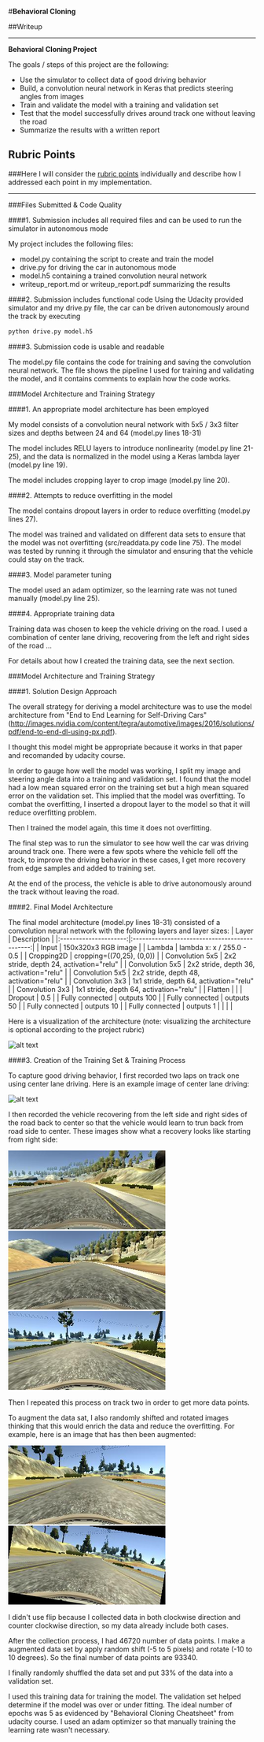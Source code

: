 #**Behavioral Cloning** 

##Writeup

---

**Behavioral Cloning Project**

The goals / steps of this project are the following:
* Use the simulator to collect data of good driving behavior
* Build, a convolution neural network in Keras that predicts steering angles from images
* Train and validate the model with a training and validation set
* Test that the model successfully drives around track one without leaving the road
* Summarize the results with a written report


[//]: # (Image References)

[image1]: ./examples/placeholder.png "Model Visualization"
[image2]: ./examples/placeholder.png "Grayscaling"
[image3]: ./examples/recovery1.jpg "Recovery Image"
[image4]: ./examples/recovery2.jpg "Recovery Image"
[image5]: ./examples/recovery3.jpg "Recovery Image"
[image6]: ./examples/normal.jpg "Normal Image"
[image7]: ./examples/jitter.jpg "Jittered Image"

## Rubric Points
###Here I will consider the [rubric points](https://review.udacity.com/#!/rubrics/432/view) individually and describe how I addressed each point in my implementation.  

---
###Files Submitted & Code Quality

####1. Submission includes all required files and can be used to run the simulator in autonomous mode

My project includes the following files:
* model.py containing the script to create and train the model
* drive.py for driving the car in autonomous mode
* model.h5 containing a trained convolution neural network 
* writeup_report.md or writeup_report.pdf summarizing the results

####2. Submission includes functional code
Using the Udacity provided simulator and my drive.py file, the car can be driven autonomously around the track by executing 
```sh
python drive.py model.h5
```

####3. Submission code is usable and readable

The model.py file contains the code for training and saving the convolution neural network. The file shows the pipeline I used for training and validating the model, and it contains comments to explain how the code works.

###Model Architecture and Training Strategy

####1. An appropriate model architecture has been employed

My model consists of a convolution neural network with 5x5 / 3x3 filter sizes and depths between 24 and 64 (model.py lines 18-31) 

The model includes RELU layers to introduce nonlinearity (model.py line 21-25), and the data is normalized in the model using a Keras lambda layer (model.py line 19). 

The model includes cropping layer to crop image (model.py line 20).

####2. Attempts to reduce overfitting in the model

The model contains dropout layers in order to reduce overfitting (model.py lines 27). 

The model was trained and validated on different data sets to ensure that the model was not overfitting (src/readdata.py code line 75). The model was tested by running it through the simulator and ensuring that the vehicle could stay on the track.

####3. Model parameter tuning

The model used an adam optimizer, so the learning rate was not tuned manually (model.py line 25).

####4. Appropriate training data

Training data was chosen to keep the vehicle driving on the road. I used a combination of center lane driving, recovering from the left and right sides of the road ... 

For details about how I created the training data, see the next section. 

###Model Architecture and Training Strategy

####1. Solution Design Approach

The overall strategy for deriving a model architecture was to use the model architecture from "End to End Learning for Self-Driving Cars" (http://images.nvidia.com/content/tegra/automotive/images/2016/solutions/pdf/end-to-end-dl-using-px.pdf).

I thought this model might be appropriate because it works in that paper and recomanded by udacity course.

In order to gauge how well the model was working, I split my image and steering angle data into a training and validation set. 
I found that the model had a low mean squared error on the training set but a high mean squared error on the validation set. This implied that the model was overfitting. 
To combat the overfitting, I inserted a dropout layer to the model so that it will reduce overfitting problem.

Then I trained the model again, this time it does not overfitting.

The final step was to run the simulator to see how well the car was driving around track one. There were a few spots where the vehicle fell off the track, to improve the driving behavior in these cases, I get more recovery from edge samples and added to training set.

At the end of the process, the vehicle is able to drive autonomously around the track without leaving the road.

####2. Final Model Architecture

The final model architecture (model.py lines 18-31) consisted of a convolution neural network with the following layers and layer sizes:
| Layer         		|     Description	        					| 
|:---------------------:|:---------------------------------------------:| 
| Input         		| 150x320x3 RGB image   							| 
| Lambda         		| lambda x: x / 255.0 - 0.5   							| 
| Cropping2D         		| cropping=((70,25), (0,0))   							| 
| Convolution 5x5     	| 2x2 stride, depth 24, activation="relu" |
| Convolution 5x5     	| 2x2 stride, depth 36, activation="relu" |
| Convolution 5x5     	| 2x2 stride, depth 48, activation="relu" |
| Convolution 3x3     	| 1x1 stride, depth 64, activation="relu" |
| Convolution 3x3     	| 1x1 stride, depth 64, activation="relu" |
| Flatten				|									|
| Dropout				| 0.5											|
| Fully connected		| outputs 100  					|
| Fully connected		| outputs 50  						|
| Fully connected		| outputs 10  						|
| Fully connected		| outputs 1  						|
|						|												|
 

Here is a visualization of the architecture (note: visualizing the architecture is optional according to the project rubric)

![alt text][image1]

####3. Creation of the Training Set & Training Process

To capture good driving behavior, I first recorded two laps on track one using center lane driving. Here is an example image of center lane driving:

![alt text][image2]

I then recorded the vehicle recovering from the left side and right sides of the road back to center so that the vehicle would learn to trun back from road side to center. These images show what a recovery looks like starting from right side:

![alt text][image3]
![alt text][image4]
![alt text][image5]

Then I repeated this process on track two in order to get more data points.

To augment the data sat, I also randomly shifted and rotated images thinking that this would enrich the data and reduce the overfitting. For example, here is an image that has then been augmented:

![alt text][image6]
![alt text][image7]

I didn't use flip because I collected data in both clockwise direction and counter clockwise direction, so my data already include both cases.

After the collection process, I had 46720 number of data points. 
I make a augmented data set by apply random shift (-5 to 5 pixels) and rotate (-10 to 10 degrees).
So the final number of data points are 93340.

I finally randomly shuffled the data set and put 33% of the data into a validation set. 

I used this training data for training the model. The validation set helped determine if the model was over or under fitting. The ideal number of epochs was 5 as evidenced by "Behavioral Cloning Cheatsheet" from udacity course. I used an adam optimizer so that manually training the learning rate wasn't necessary.
